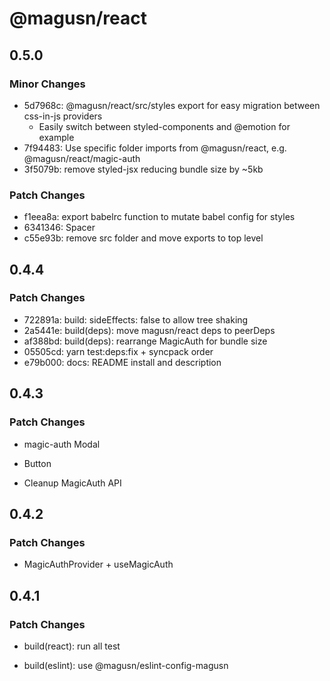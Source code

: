 # @magusn/react

## 0.5.0

### Minor Changes

- 5d7968c: @magusn/react/src/styles export for easy migration between css-in-js providers
  - Easily switch between styled-components and @emotion for example
- 7f94483: Use specific folder imports from @magusn/react, e.g. @magusn/react/magic-auth
- 3f5079b: remove styled-jsx reducing bundle size by ~5kb

### Patch Changes

- f1eea8a: export babelrc function to mutate babel config for styles
- 6341346: Spacer
- c55e93b: remove src folder and move exports to top level

## 0.4.4

### Patch Changes

- 722891a: build: sideEffects: false to allow tree shaking
- 2a5441e: build(deps): move magusn/react deps to peerDeps
- af388bd: build(deps): rearrange MagicAuth for bundle size
- 05505cd: yarn test:deps:fix + syncpack order
- e79b000: docs: README install and description

## 0.4.3

### Patch Changes

- magic-auth Modal

* Button

- Cleanup MagicAuth API

## 0.4.2

### Patch Changes

- MagicAuthProvider + useMagicAuth

## 0.4.1

### Patch Changes

- build(react): run all test

* build(eslint): use @magusn/eslint-config-magusn
